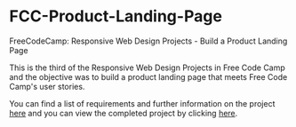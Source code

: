 # FCC-Product-Landing-Page
FreeCodeCamp: Responsive Web Design Projects - Build a Product Landing Page

This is the third of the Responsive Web Design Projects in Free Code Camp and the objective was to build a product landing page that meets Free Code Camp's user stories.

You can find a list of requirements and further information on the project [here](https://learn.freecodecamp.org/responsive-web-design/responsive-web-design-projects/build-a-product-landing-page) and you can view the completed project by clicking [here](http://htmlpreview.github.io/?https://github.com/thomasjbell7/FCC-Product-Landing-Page/blob/master/index.html).